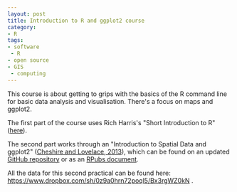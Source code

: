```yaml
---
layout: post
title: Introduction to R and ggplot2 course  
category:
- R
tags:
- software
 - R
- open source
- GIS
 - computing
---
```

This course is about getting to grips with the basics of the R command line
for basic data analysis and visualisation. There's a focus on maps and ggplot2.

The first part of the course uses Rich Harris's "Short Introduction to R" 
([here](http://www.social-statistics.org/wp-content/uploads/2012/12/intro_to_R1.pdf)).

The second part works through an "Introduction to Spatial Data and ggplot2" ([Cheshire
and Lovelace, 2013](https://github.com/Robinlovelace/Creating-maps-in-R/blob/master/intro-spatial-rl.pdf)),
which can be found on an updated [GitHub repository](https://github.com/Robinlovelace/Creating-maps-in-R)
or as an [RPubs document](http://rpubs.com/RobinLovelace/intro-spatial).

All the data for this second practical can be found here: https://www.dropbox.com/sh/0z9a0hrn72poql5/Bx3rgWZ0kN .

